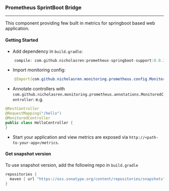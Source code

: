 ### Prometheus SprintBoot Bridge

---
This component providing few built in metrics for springboot based web application.


#### Getting Started
- Add dependency in `build.gradle`:
```groovy
    compile: com.github.nicholasren:prometheus-springboot-support:0.0.3
```
- Import monitoring config:
```java
    @Import(com.github.nicholasren.monitoring.prometheus.config.MonitoringConfig.class)
```

- Annotate controllers with `com.github.nicholasren.monitoring.prometheus.annotations.MonitoredController`:
e.g.
```java
@RestController
@RequestMapping("/hello")
@MonitoredController
public class HelloController {
}
```

- Start your application and view metrics are exposed via `http://<path-to-your-app>/metrics`.

#### Get snapshot version
To use snapshot version, add the following repo in `build.gradle`

```groovy
repositories {
  maven { url "https://oss.sonatype.org/content/repositories/snapshots" }
}
```

